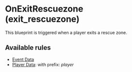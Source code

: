 # OnExitRescuezone (exit_rescuezone)

This blueprint is triggered when a player exits a rescue zone.

## Available rules

- [Event Data](GlobalEventData.md)
- [Player Data](GlobalPlayerData.md): with prefix: *player*
